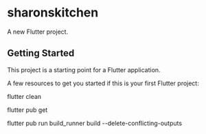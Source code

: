 # sharonskitchen

A new Flutter project.

## Getting Started

This project is a starting point for a Flutter application.

A few resources to get you started if this is your first Flutter project:

flutter clean

flutter pub get

flutter pub run build_runner build --delete-conflicting-outputs
